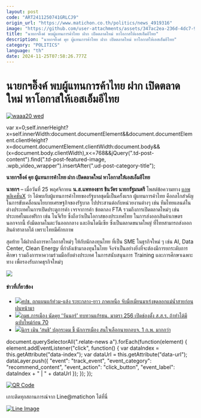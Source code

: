 ```yaml
---
layout: post
code: "ART2411250741GRLCJ9"
origin_url: "https://www.matichon.co.th/politics/news_4919316"
image: "https://github.com/user-attachments/assets/347ac2ea-236d-4dc7-9223-08ef004d51e0"
title: "นายกฯอิ๊งค์ พบผู้แทนการค้าไทย ฝาก เปิดตลาดใหม่ หาโอกาสให้เอสเอ็มอีไทย"
description: "นายกฯอิ๊งค์ คุย ผู้แทนการค้าไทย ฝาก เปิดตลาดใหม่ หาโอกาสให้เอสเอ็มอีไทย"
category: "POLITICS"
language: "th"
date: 2024-11-25T07:58:26.777Z
---
```


# นายกฯอิ๊งค์ พบผู้แทนการค้าไทย ฝาก เปิดตลาดใหม่ หาโอกาสให้เอสเอ็มอีไทย

[![](https://www.matichon.co.th/wp-content/uploads/2024/11/waaa20-wed.jpg "waaa20 wed")](https://www.matichon.co.th/wp-content/uploads/2024/11/waaa20-wed.jpg)

var x=0;self.innerHeight?x=self.innerWidth:document.documentElement&&document.documentElement.clientHeight?x=document.documentElement.clientWidth:document.body&&(x=document.body.clientWidth),x<=768&&jQuery(".td-post-content").find(".td-post-featured-image, .wpb\_video\_wrapper").insertAfter(".ud-post-category-title");

**นายกฯอิ๊งค์ คุย ผู้แทนการค้าไทย ฝาก เปิดตลาดใหม่ หาโอกาสให้เอสเอ็มอีไทย**

**นายกฯ** – เมื่อวันที่ 25 พฤศจิกายน **น.ส.แพทองธาร ชินวัตร นายกรัฐมนตรี** โพสต์ข้อความทาง [แอพพลิเคชั่นX](https://x.com/ingshin/status/1860937212462055932) ว่า ได้พบกับผู้แทนการค้าไทยของรัฐบาลชุดนี้เป็นครั้งแรก ผู้แทนการค้าไทย คือกลไกสำคัญในการขับเคลื่อนนโยบายเศรษฐกิจของรัฐบาล ไปประสานต่อกับหน่วยงานต่างๆ เช่น ทีมไทยแลนด์ในต่างประเทศในการเปิดประตูการค้า เจรจาการค้า ข้อตกลง FTA รวมถึงการเปิดตลาดใหม่ๆ เช่น ประเทศในแอฟริกา เช่น ไนจีเรีย ซึ่งถือว่าเป็นโอกาสของประเทศไทย ในการส่งออกสินค้าเกษตร นอกจากนี้ ยังมีตลาดในตะวันออกกลาง และอินโดนีเซีย ซึ่งเป็นตลาดขนาดใหญ่ ที่ไทยสามารถส่งออกสินค้าฮาลาลได้ เพราะไทยมีศักยภาพ

สุดท้าย ได้ฝากถึงการหาโอกาสใหม่ๆ ให้กับนักลงทุนไทย ที่เป็น SME ในธุรกิจใหม่ ๆ เช่น AI, Data Center, Clean Energy ที่กำลังเข้ามาลงทุนในไทย จึงจำเป็นอย่างยิ่งที่จะต้องมีการยกระดับการศึกษา รวมถึงการหาความร่วมมือกับต่างประเทศ ในการสนับสนุนการ Training และการศึกษาเฉพาะทาง เพื่อรองรับภาคธุรกิจใหม่ๆ

![](https://www.matichon.co.th/wp-content/uploads/2024/11/S__168419341.jpg)

#### ข่าวที่เกี่ยวข้อง

*   [![](https://www.matichon.co.th/wp-content/uploads/2024/11/sai728-2.jpg)ศปช. ถกแผนแก้ท่วม-แล้ง ระยะกลาง-ยาว ภาคเหนือ จับมือเมียนมาเร่งขุดลอกแม่น้ำสายก่อนฝนหน้ามา](https://www.matichon.co.th/politics/news_4919334)
*   [![](https://www.matichon.co.th/wp-content/uploads/2024/11/nutkuy1.jpg)กมธ.การเมือง นัดคุย ‘วันนอร์’ ทบทวนแก้รธน. มาตรา 256 เปิดช่องตั้ง ส.ส.ร. ถ้าทำได้มีฉบับใหม่ก่อน 70](https://www.matichon.co.th/politics/news_4919297)
*   [![](https://www.matichon.co.th/wp-content/uploads/2024/11/728-321.jpg)นิกร เมิน ‘สนธิ’ ปลุกระดม ชี้ นักการเมือง สนใจเลือกนายกอบจ. 1 ก.พ. มากกว่า](https://www.matichon.co.th/politics/news_4919323)

document.querySelectorAll(".relate-news a").forEach(function(element) { element.addEventListener("click", function() { var dataIndex = this.getAttribute("data-index"); var dataUrl = this.getAttribute("data-url"); dataLayer.push({ "event": "track\_event", "event\_category": "recommend\_content", "event\_action": "click\_button", "event\_label": dataIndex + " | " + dataUrl }); }); });

[![QR Code](https://www.matichon.co.th/wp-content/uploads/2023/07/wob1371z.jpg)](https://lin.ee/ht0nDxX)

เกาะติดทุกสถานการณ์จาก Line@matichon ได้ที่นี่

[![Line Image](https://www.matichon.co.th/wp-content/uploads/2023/07/th.png)](https://lin.ee/ht0nDxX)